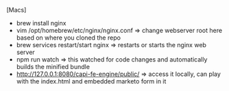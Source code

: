 [Macs]

- brew install nginx
- vim /opt/homebrew/etc/nginx/nginx.conf => change webserver root here based on where you cloned the repo
- brew services restart/start nginx => restarts or starts the nginx web server
- npm run watch => this watched for code changes and automatically builds the minified bundle
- http://127.0.0.1:8080/capi-fe-engine/public/ => access it locally, can play with the index.html and embedded marketo form in it
